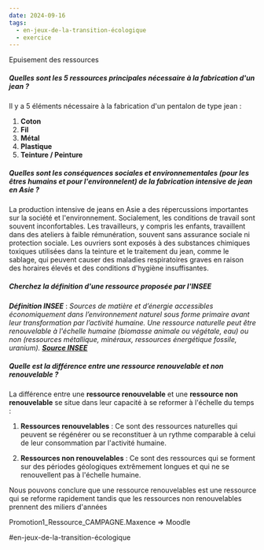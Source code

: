 ```yaml
---
date: 2024-09-16
tags:
  - en-jeux-de-la-transition-écologique
  - exercice
---
```


Epuisement des ressources

##### Quelles sont les 5 ressources principales nécessaire à la fabrication d'un jean ?
Il y a 5 éléments nécessaire à la fabrication d'un pentalon de type jean :
1. **Coton**
2. **Fil**
3. **Métal**
4. **Plastique**
5. **Teinture / Peinture**

##### Quelles sont les conséquences sociales et environnementales (pour les êtres humains et pour l'environnelent) de la fabrication intensive de jean en Asie ?

La production intensive de jeans en Asie a des répercussions importantes sur la société et l'environnement. Socialement, les conditions de travail sont souvent inconfortables. Les travailleurs, y compris les enfants, travaillent dans des ateliers à faible rémunération, souvent sans assurance sociale ni protection sociale. Les ouvriers sont exposés à des substances chimiques toxiques utilisées dans la teinture et le traitement du jean, comme le sablage, qui peuvent causer des maladies respiratoires graves en raison des horaires élevés et des conditions d'hygiène insuffisantes.

##### Cherchez la définition d'une ressource proposée par l'INSEE

***Définition INSEE*** :
*Sources de matière et d’énergie accessibles économiquement dans l’environnement naturel sous forme primaire avant leur transformation par l’activité humaine.*
*Une ressource naturelle peut être renouvelable à l'échelle humaine (biomasse animale ou végétale, eau) ou non (ressources métallique, minéraux, ressources énergétique fossile, uranium).*
***[Source INSEE](https://www.insee.fr/fr/metadonnees/definition/c2198)***
##### Quelle est la différence entre une ressource renouvelable et non renouvelable ?

La différence entre une **ressource renouvelable** et une **ressource non renouvelable** se situe dans leur capacité à se reformer à l'échelle du temps :

1. **Ressources renouvelables** : Ce sont des ressources naturelles qui peuvent se régénérer ou se reconstituer à un rythme comparable à celui de leur consommation par l'activité humaine.

2. **Ressources non renouvelables** : Ce sont des ressources qui se forment sur des périodes géologiques extrêmement longues et qui ne se renouvellent pas à l'échelle humaine.

Nous pouvons conclure que une ressource renouvelables est une ressource qui se reforme rapidement tandis que les ressources non renouvelables prennent des miliers d'années

Promotion1_Ressource_CAMPAGNE.Maxence => Moodle

#en-jeux-de-la-transition-écologique 